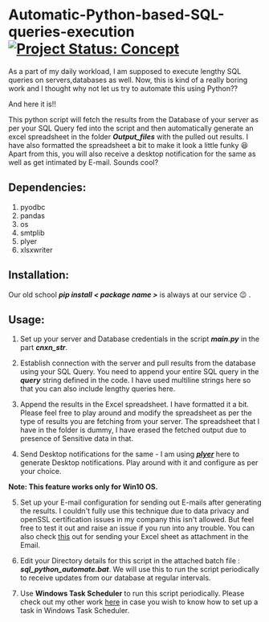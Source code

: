 # Automatic-Python-based-SQL-queries-execution [![Project Status: Concept](https://www.repostatus.org/badges/latest/concept.svg)](https://www.repostatus.org/#concept)

As a part of my daily workload, I am supposed to execute lengthy SQL queries on servers,databases as well. Now, this is kind of a really boring work and I thought why not let us try to automate this using Python?? 

And here it is!!

This python script will fetch the results from the Database of your server as per your SQL Query fed into the script and then automatically generate an excel spreadsheet in the folder ***Output_files*** with the pulled out results. I have also formatted the spreadsheet a bit to make it look a little funky :laughing: 
Apart from this, you will also receive a desktop notification for the same as well as get intimated by E-mail. Sounds cool?

## Dependencies:
1. pyodbc
2. pandas
3. os
4. smtplib
5. plyer
6. xlsxwriter

## Installation: 
Our old school ***pip install < package name >*** is always at our service :wink: .

## Usage:
1. Set up your server and Database credentials in the script ***main.py*** in the part ***cnxn_str***.

2. Establish connection with the server and pull results from the database using your SQL Query. You need to append your entire SQL query in the ***query*** string defined in the code. I have used multiline strings here so that you can also include lengthy queries here.

3. Append the results in the Excel spreadsheet. I have formatted it a bit. Please feel free to play around and modify the spreadsheet as per the type of results you are fetching from your server. The spreadsheet that I have in the folder is dummy, I have erased the fetched output due to presence of Sensitive data in that. 

4. Send Desktop notifications for the same - I am using [***plyer***](https://plyer.readthedocs.io/en/latest/) here to generate Desktop notifications. Play around with it and configure as per your choice.

**Note: This feature works only for Win10 OS.** 

5. Set up your E-mail configuration for sending out E-mails after generating the results. I couldn't fully use this technique due to data privacy and openSSL certification issues in my company this isn't allowed. But feel free to test it out and raise an issue if you run into any trouble. You can also check [this](https://www.tutorialspoint.com/send-mail-with-attachment-from-your-gmail-account-using-python) out for sending your Excel sheet as attachment in the Email.

6. Edit your Directory details for this script in the attached batch file : ***sql_python_automate.bat***. We will use this to run the script periodically to receive updates from our database at regular intervals.

7. Use **Windows Task Scheduler** to run this script periodically. Please check out my other work [here](https://github.com/prateekralhan/COVID-19-Tracker-using-Desktop-Notifications-) in case you wish to know how to set up a task in Windows Task Scheduler.
